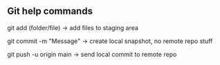 ## Git help commands

git add (folder/file)
-> add files to staging area

git commit -m "Message"
-> create local snapshot, no remote repo stuff

git push -u origin main
-> send local commit to remote repo
